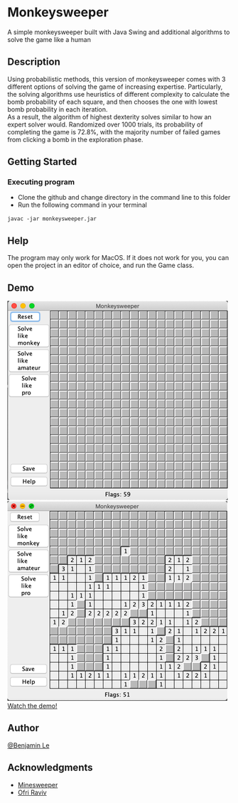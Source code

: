 # Monkeysweeper

A simple monkeysweeper built with Java Swing and additional algorithms to solve the game like a human

## Description

Using probabilistic methods, this version of monkeysweeper comes with 3 different options of solving the game of increasing expertise.
Particularly, the solving algorithms use heuristics of different complexity to calculate the bomb probability of each square, and then chooses the one with lowest bomb probability in each iteration.<br> 
As a result, the algorithm of highest dexterity solves similar to how an expert solver would. Randomized over 1000 trials, its probability of completing the game is 72.8%, with the majority number of failed games from clicking a bomb in the exploration phase.     

## Getting Started

### Executing program

* Clone the github and change directory in the command line to this folder
* Run the following command in your terminal
```
javac -jar monkeysweeper.jar
```

## Help

The program may only work for MacOS. If it does not work for you, you can open the project in an editor of choice, and run the Game class. 


## Demo

![Monkeysweeper Start Screen](files/default_screen.png)
![Monkeysweeper Game Play](files/gameplay.png)
[Watch the demo!](https://imgur.com/uKlErW2)

## Author

 [@Benjamin Le](bqle@seas.upenn.edu)


## Acknowledgments

* [Minesweeper](https://minesweeperonline.com/)
* [Ofri Raviv](https://stackoverflow.com/questions/1738128/monkeysweeper-solving-algorithm)
